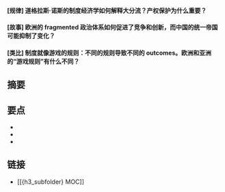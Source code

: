 #### [规律] 道格拉斯·诺斯的制度经济学如何解释大分流？产权保护为什么重要？


#### [故事] 欧洲的 fragmented 政治体系如何促进了竞争和创新，而中国的统一帝国可能抑制了变化？


#### [类比] 制度就像游戏的规则：不同的规则导致不同的 outcomes。欧洲和亚洲的“游戏规则”有什么不同？


## 摘要


## 要点

- 
- 
- 

## 链接

- [[{h3_subfolder} MOC]]
